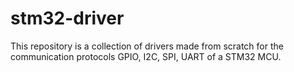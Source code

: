 # stm32-driver
This repository is a collection of drivers made from scratch for the communication protocols GPIO, I2C, SPI, UART of a STM32 MCU.
